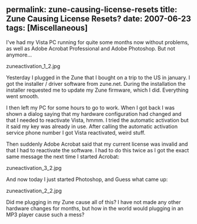 permalink: zune-causing-license-resets
title: Zune Causing License Resets?
date: 2007-06-23
tags: [Miscellaneous]
---
I've had my Vista PC running for quite some months now without problems, as well as Adobe Acrobat Professional and Adobe Photoshop. But not anymore...

zuneactivation_1_2.jpg

Yesterday I plugged in the Zune that I bought on a trip to the US in january. I got the installer / driver software from zune.net. During the installation the installer requested me to update my Zune firmware, which I did. Everything went smooth.

I then left my PC for some hours to go to work. When I got back I was shown a dialog saying that my hardware configuration had changed and that I needed to reactivate Vista, hmmm. I tried the automatic activation but it said my key was already in use. After calling the automatic activation service phone number I got Vista reactivated, weird stuff.

Then suddenly Adobe Acrobat said that my current license was invalid and that I had to reactivate the software. I had to do this twice as I got the exact same message the next time I started Acrobat:

zuneactivation_3_2.jpg

And now today I just started Photoshop, and Guess what came up:

zuneactivation_2_2.jpg

Did me plugging in my Zune cause all of this? I have not made any other hardware changes for months, but how in the world would plugging in an MP3 player cause such a mess?
